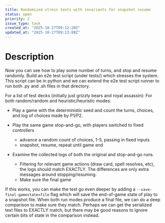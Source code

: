 ```yaml
---
title: Randomized stress tests with invariants for snapshot resume
status: open
priority: 2
issue_type: task
created_at: "2025-10-27T09:12:20Z"
updated_at: "2025-10-27T09:13:08Z"
---
```


# Description

Now you can see how to play some number of turns, and stop and resume randomly.
Build an e2e test script (under tests/) which stresses the system. This script can be in python and we can extend the e2e test script runner to run both .py and .sh files in that directory.

For a list of test decks (initially just grizzly bears and royal assassin):
 For both random/random and heuristic/heuristic modes:
 - Play a game with the deterministic seed and count the turns,
   choices, and log of choices made by P1/P2.
 - Play the same game stop-and-go, with players switched to fixed controllers
    - advance a random count of choices, 1-5, passing in fixed inputs
    - snapshot, resume, repeat until game end

 - Examine the collected logs of both the original and stop-and-go runs.
   - Filtering for relevant game actions (draw card, spell resolves, etc),
     the logs should match EXACTLY. The differences are only extra messages around stopping/resuming.
   - Make sure the final game 

If this works, you can make the test go even deeper by adding a `--save-final-gamestate=file` flag which will save the end-of-game state of play
to a snapshot file. When both run modes produce a final file, we can do a
deep comparison to make sure they match. Perhaps we can get the serialized text files to EXACTLY match, but there may be good reasons to ignore certain bits of state in the comparison instead.

